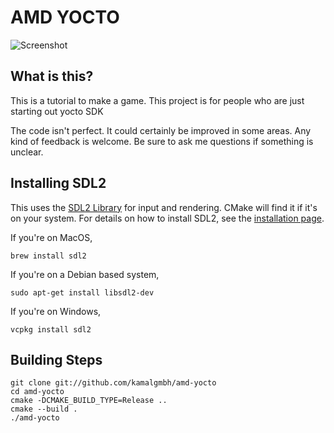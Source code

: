 # AMD YOCTO 


![Screenshot](https://i.imgur.com/J5RDcIz.png)

## What is this?

This is a tutorial  to make a game. This project
is for people who are just starting out yocto SDK 

The code isn't perfect. It could certainly be improved in some areas. Any kind
of feedback is welcome. Be sure to ask me questions if something is unclear.


## Installing SDL2

This uses the [SDL2 Library](https://www.libsdl.org/) for input and rendering.
CMake will find it if it's on your system. For details on how to install SDL2,
see the [installation page](https://wiki.libsdl.org/Installation).

If you're on MacOS,

```
brew install sdl2
```

If you're on a Debian based system,

```
sudo apt-get install libsdl2-dev
```

If you're on Windows,

```
vcpkg install sdl2
```

## Building Steps

```
git clone git://github.com/kamalgmbh/amd-yocto
cd amd-yocto
cmake -DCMAKE_BUILD_TYPE=Release ..
cmake --build .
./amd-yocto
```
